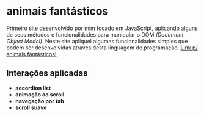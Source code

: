 # animais fantásticos
 
Primeiro site desenvolvido por mim focado em JavaScript, aplicando alguns de seus métodos e funcionalidades para manipular o DOM *(Document Object Model)*. Neste site apliquei algumas funcionalidades simples que podem ser desenvolvidas através desta linguagem de programação.
[Link p/ animais fantásticos!](https://pedrohenriquesampaionovaes.github.io/animais-fantasticos/)
## Interações aplicadas
- **accordion list**
- **animação ao scroll**
- **navegação por tab** 
- **scroll suave**